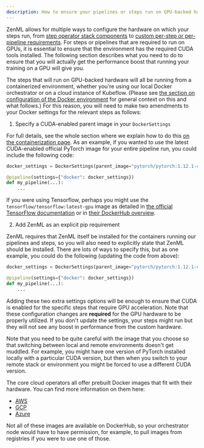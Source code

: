 ```yaml
---
description: How to ensure your pipelines or steps run on GPU-backed hardware
---
```


ZenML allows for multiple ways to configure the hardware on which your steps
run, from [step operator stack
components](../../component-gallery/step-operators/step-operators.md) to [custom
per-step or per-pipeline
requirements](../../advanced-guide/pipelines/settings.md). For steps or
pipelines that are required to run on GPUs, it is essential to ensure that the
environment has the required CUDA tools installed. The following section describes what
you need to do to ensure that you will actually get the performance boost that
running your training on a GPU will give you.

The steps that will run on GPU-backed hardware will all be running from a
containerized environment, whether you're using our local Docker orchestrator or
on a cloud instance of Kubeflow. (Please see [the section on configuration of the
Docker environment](../../advanced-guide/pipelines/containerization.md) for
general context on this and what follows.) For this reason, you will need to
make two amendments to your Docker settings for the relevant steps as follows:

1. Specify a CUDA-enabled parent image in your `DockerSettings`

For full details, see the whole section where we explain how to do this [on the
containerization page](../../advanced-guide/pipelines/containerization.md). As
an example, if you wanted to use the latest CUDA-enabled official PyTorch image
for your entire pipeline run, you could include the following code:

```python
docker_settings = DockerSettings(parent_image="pytorch/pytorch:1.12.1-cuda11.3-cudnn8-runtime")

@pipeline(settings={"docker": docker_settings})
def my_pipeline(...):
    ...
```

If you were using Tensorflow, perhaps you might use the
`tensorflow/tensorflow:latest-gpu` image as detailed in [the official TensorFlow
documentation](https://www.tensorflow.org/install/docker#gpu_support) or in
[their DockerHub overview](https://hub.docker.com/r/tensorflow/tensorflow).

2. Add ZenML as an explicit pip requirement

ZenML requires that ZenML itself be installed for the containers running our
pipelines and steps, so you will also need to explicitly state that ZenML should
be installed. There are lots of ways to specify this, but as one example, you
could do the following (updating the code from above):

```python
docker_settings = DockerSettings(parent_image="pytorch/pytorch:1.12.1-cuda11.3-cudnn8-runtime", requirements=["zenml==0.20.5", "torchvision"])

@pipeline(settings={"docker": docker_settings})
def my_pipeline(...):
    ...
```

Adding these two extra settings options will be enough to ensure that
CUDA is enabled for the specific steps that require GPU acceleration. Note that these configuration changes
are **required** for the GPU hardware to be properly utilized. If you don't
update the settings, your steps might run but they will not see any boost in
performance from the custom hardware.

Note that you need to be quite careful with the image that you choose so that
switching between local and remote environments doesn't get muddled. For
example, you might have one version of PyTorch installed locally with a
particular CUDA version, but then when you switch to your remote stack or
environment you might be forced to use a different CUDA version.

The core cloud operators all offer prebuilt Docker images that fit with their
hardware. You can find more information on them here:

- [AWS](https://github.com/aws/deep-learning-containers/blob/master/available_images.md)
- [GCP](https://cloud.google.com/deep-learning-vm/docs/images)
- [Azure](https://learn.microsoft.com/en-us/azure/machine-learning/concept-prebuilt-docker-images-inference)

Not all of these images are available on DockerHub, so your orchestrator node
would have to have permission, for example, to pull images from registries if
you were to use one of those.
